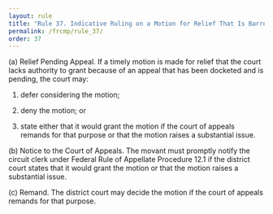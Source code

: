 ```yaml
---
layout: rule
title: "Rule 37. Indicative Ruling on a Motion for Relief That Is Barred by a Pending Appeal (Dec. 1, 2012)"
permalink: /frcmp/rule_37/
order: 37
---
```


(a) Relief Pending Appeal. If a timely motion is made for relief that the court lacks authority to grant because of an appeal that has been docketed and is pending, the court may:


1. defer considering the motion;


2. deny the motion; or


3. state either that it would grant the motion if the court of appeals remands for that purpose or that the motion raises a substantial issue.


(b) Notice to the Court of Appeals. The movant must promptly notify the circuit clerk under Federal Rule of Appellate Procedure 12.1 if the district court states that it would grant the motion or that the motion raises a substantial issue.


(c) Remand. The district court may decide the motion if the court of appeals remands for that purpose.
